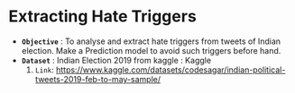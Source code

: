 # Extracting Hate Triggers
* **`Objective`** : To analyse and extract hate triggers from tweets of Indian election.  Make a Prediction model to avoid such triggers before hand.
* **`Dataset`** : Indian Election 2019 from kaggle : Kaggle
  1. `Link`: https://www.kaggle.com/datasets/codesagar/indian-political-tweets-2019-feb-to-may-sample/
  


